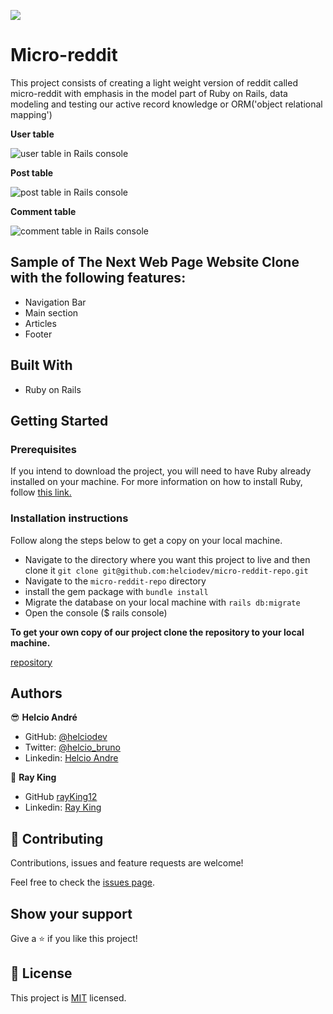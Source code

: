 ![](https://img.shields.io/badge/Microverse-blueviolet)


# Micro-reddit
This project consists of creating a light weight version of reddit called micro-reddit with emphasis in the model part of Ruby on Rails, data modeling and testing our active record knowledge or ORM('object relational mapping')

**User table**

![user table in Rails console](app/assets/images/User_table.png)

**Post table**

![post table in Rails console](app/assets/images/Post_table.png)

**Comment table**

![comment table in Rails console](app/assets/images/User_table.png)

## Sample of The Next Web Page Website Clone with the following features:

- Navigation Bar
- Main section
- Articles
- Footer

## Built With

- Ruby on Rails

## Getting Started

### Prerequisites

If you intend to download the project, you will need to have Ruby already installed on your machine. For more information on how to install Ruby, follow [this link.](https://www.ruby-lang.org/en/downloads/)

### Installation instructions

Follow along the steps below to get a copy on your local machine.

- Navigate to the directory where you want this project to live and then clone it `git clone git@github.com:helciodev/micro-reddit-repo.git`
- Navigate to the `micro-reddit-repo` directory
- install the gem package with `bundle install`
- Migrate the database on your local machine with `rails db:migrate`
- Open the console ($ rails console)

**To get your own copy of our project clone the repository to your local machine.**

[repository](https://github.com/helciodev/micro-reddit-repo)

## Authors

😎 **Helcio André**

- GitHub: [@helciodev](https://github.com/helciodev)
- Twitter: [@helcio_bruno](https://twitter.com/helcio_bruno)
- Linkedin: [Helcio Andre](https://www.linkedin.com/in/helcio-andre/)

👤 **Ray King**

- GitHub [rayKing12](GitHub.com/rayking12)
- Linkedin: [Ray King](https://www.linkedin.com/in/king-ray-514b89133/)


## 🤝 Contributing

Contributions, issues and feature requests are welcome!

Feel free to check the [issues page](https://github.com/helciodev/micro-reddit-repo/issues).

## Show your support

Give a ⭐️ if you like this project!


## 📝 License

This project is [MIT](./LICENSE) licensed.